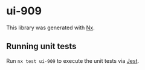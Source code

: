 # ui-909

This library was generated with [Nx](https://nx.dev).

## Running unit tests

Run `nx test ui-909` to execute the unit tests via [Jest](https://jestjs.io).
